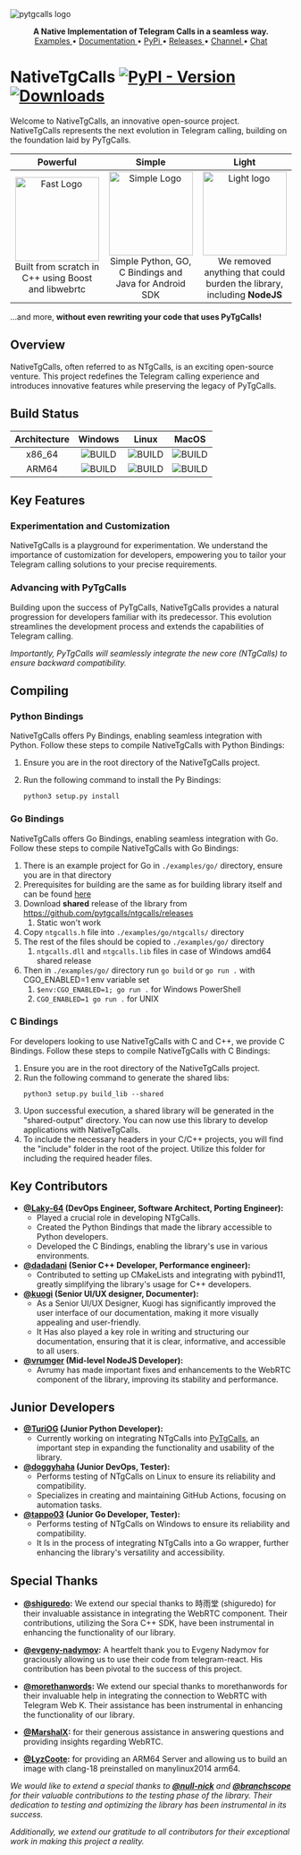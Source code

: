 <img src="https://raw.githubusercontent.com/pytgcalls/ntgcalls/master/.github/images/banner.png" alt="pytgcalls logo" />
<p align="center">
    <b>A Native Implementation of Telegram Calls in a seamless way.</b>
    <br>
    <a href="https://github.com/pytgcalls/ntgcalls/tree/master/examples">
        Examples
    </a>
    •
    <a href="https://pytgcalls.github.io/">
        Documentation
    </a>
    •
    <a href="https://pypi.org/project/ntgcalls/">
        PyPi
    </a>
    •
    <a href="https://github.com/pytgcalls/ntgcalls/releases">
        Releases
    </a>
    •
    <a href="https://t.me/pytgcallsnews">
        Channel
    </a>
    •
    <a href="https://t.me/pytgcallschat">
        Chat
    </a>
</p>

# NativeTgCalls [![PyPI - Version](https://img.shields.io/pypi/v/ntgcalls?logo=python&logoColor=%23959DA5&label=pypi&labelColor=%23282f37)](https://pypi.org/project/ntgcalls/) [![Downloads](https://img.shields.io/pepy/dt/ntgcalls?logoColor=%23959DA5&labelColor=%23282f37&color=%2328A745)](https://pepy.tech/project/ntgcalls)

Welcome to NativeTgCalls, an innovative open-source project. NativeTgCalls represents the next evolution in Telegram calling, building on the foundation laid by PyTgCalls.

|                                                                                     Powerful                                                                                      |                                                                                            Simple                                                                                            |                                                                                                   Light                                                                                                    |
|:---------------------------------------------------------------------------------------------------------------------------------------------------------------------------------:|:--------------------------------------------------------------------------------------------------------------------------------------------------------------------------------------------:|:----------------------------------------------------------------------------------------------------------------------------------------------------------------------------------------------------------:|
| <img src="https://raw.githubusercontent.com/pytgcalls/ntgcalls/master/.github/images/fast.gif" width=150 alt="Fast Logo"/><br>Built from scratch in C++ using Boost and libwebrtc | <img src="https://raw.githubusercontent.com/pytgcalls/ntgcalls/master/.github/images/simple.gif" width=150 alt="Simple Logo"/><br>Simple Python, GO, C Bindings and Java for Android SDK<br> | <img src="https://raw.githubusercontent.com/pytgcalls/ntgcalls/master/.github/images/light.gif" width=150 alt="Light logo"/><br>We removed anything that could burden the library, including <b>NodeJS</b> |

...and more, **without even rewriting your code that uses PyTgCalls!**

## Overview
NativeTgCalls, often referred to as NTgCalls, is an exciting open-source venture. This project redefines the 
Telegram calling experience and introduces innovative features while preserving the legacy of PyTgCalls.

## Build Status
| Architecture |                                                                   Windows                                                                   |                                                                Linux                                                                |                                                                  MacOS                                                                  |
|:------------:|:-------------------------------------------------------------------------------------------------------------------------------------------:|:-----------------------------------------------------------------------------------------------------------------------------------:|:---------------------------------------------------------------------------------------------------------------------------------------:|
|    x86_64    |   ![BUILD](https://img.shields.io/badge/build-passing-dark_green?logo=windows11&logoColor=%23959DA5&labelColor=%23282f37&color=%2328A745)   | ![BUILD](https://img.shields.io/badge/build-passing-dark_green?logo=linux&logoColor=%23959DA5&labelColor=%23282f37&color=%2328A745) | ![BUILD](https://img.shields.io/badge/build-unsupported-dark_green?logo=apple&logoColor=%23959DA5&labelColor=%23282f37&color=%23959DA5) |
|    ARM64     | ![BUILD](https://img.shields.io/badge/build-unsupported-dark_green?logo=windows11&logoColor=%23959DA5&labelColor=%23282f37&color=%23959DA5) | ![BUILD](https://img.shields.io/badge/build-passing-dark_green?logo=linux&logoColor=%23959DA5&labelColor=%23282f37&color=%2328A745) |   ![BUILD](https://img.shields.io/badge/build-passing-dark_green?logo=apple&logoColor=%23959DA5&labelColor=%23282f37&color=%2328A745)   |

## Key Features

### Experimentation and Customization
NativeTgCalls is a playground for experimentation. We understand the importance of customization for developers, 
empowering you to tailor your Telegram calling solutions to your precise requirements.

### Advancing with PyTgCalls
Building upon the success of PyTgCalls, NativeTgCalls provides a natural progression for developers familiar with its predecessor. 
This evolution streamlines the development process and extends the capabilities of Telegram calling.

<i>Importantly, PyTgCalls will seamlessly integrate the new core (NTgCalls) to ensure backward compatibility.</i>

## Compiling

### Python Bindings
NativeTgCalls offers Py Bindings, enabling seamless integration with Python. Follow these steps to compile NativeTgCalls with Python Bindings:
1. Ensure you are in the root directory of the NativeTgCalls project.
2. Run the following command to install the Py Bindings:

   ```shell
   python3 setup.py install
   ```
### Go Bindings
NativeTgCalls offers Go Bindings, enabling seamless integration with Go. Follow these steps to compile NativeTgCalls with Go Bindings:
1. There is an example project for Go in `./examples/go/` directory, ensure you are in that directory
2. Prerequisites for building are the same as for building library itself and can be found [here](https://pytgcalls.github.io/NTgCalls/Build%20Guide#Installing=Prerequisites)
3. Download **shared** release of the library from https://github.com/pytgcalls/ntgcalls/releases
    1. Static won't work
4. Copy `ntgcalls.h` file into `./examples/go/ntgcalls/` directory
5. The rest of the files should be copied to `./examples/go/` directory
    1. `ntgcalls.dll` and `ntgcalls.lib` files in case of Windows amd64 shared release
6. Then in `./examples/go/` directory run `go build` or `go run .` with CGO_ENABLED=1 env variable set
    1. `$env:CGO_ENABLED=1; go run .` for Windows PowerShell
    2. `CGO_ENABLED=1 go run .` for UNIX


### C Bindings
For developers looking to use NativeTgCalls with C and C++, we provide C Bindings. Follow these steps to compile NativeTgCalls with C Bindings:
1. Ensure you are in the root directory of the NativeTgCalls project.
2. Run the following command to generate the shared libs:
   ```shell
   python3 setup.py build_lib --shared
   ```
3. Upon successful execution, a shared library will be generated in the "shared-output" directory. 
   You can now use this library to develop applications with NativeTgCalls.
4. To include the necessary headers in your C/C++ projects, you will find the "include" folder in the root of the project. 
   Utilize this folder for including the required header files.

## Key Contributors
* <b><a href="https://github.com/Laky-64">@Laky-64</a> (DevOps Engineer, Software Architect, Porting Engineer):</b>
    * Played a crucial role in developing NTgCalls.
    * Created the Python Bindings that made the library accessible to Python developers.
    * Developed the C Bindings, enabling the library's use in various environments.
* <b><a href="https://github.com/dadadani">@dadadani</a> (Senior C++ Developer, Performance engineer):</b>
    * Contributed to setting up CMakeLists and integrating with pybind11,
      greatly simplifying the library's usage for C++ developers.
* <b><a href="https://github.com/kuogi">@kuogi</a> (Senior UI/UX designer, Documenter):</b>
    * As a Senior UI/UX Designer, Kuogi has significantly improved the user interface of our documentation, 
      making it more visually appealing and user-friendly.
    * It Has also played a key role in writing and structuring our documentation, ensuring that it is clear,
      informative, and accessible to all users.
* <b><a href="https://github.com/vrumger">@vrumger</a> (Mid-level NodeJS Developer):</b>
    * Avrumy has made important fixes and enhancements to the WebRTC component of the library, 
      improving its stability and performance.

## Junior Developers
* <b><a href="https://github.com/TuriOG">@TuriOG</a> (Junior Python Developer):</b>
    * Currently working on integrating NTgCalls into <a href="//github.com/pytgcalls/pytgcalls">PyTgCalls</a>, an important step
      in expanding the functionality and usability of the library.
* <b><a href="https://github.com/doggyhaha">@doggyhaha</a> (Junior DevOps, Tester):</b>
    * Performs testing of NTgCalls on Linux to ensure its reliability and compatibility.
    * Specializes in creating and maintaining GitHub Actions, focusing on automation tasks.
* <b><a href="https://github.com/tappo03">@tappo03</a> (Junior Go Developer, Tester):</b>
    * Performs testing of NTgCalls on Windows to ensure its reliability and compatibility.
    * It Is in the process of integrating NTgCalls into a Go wrapper, further enhancing the library's
      versatility and accessibility.

## Special Thanks
* <b><a href="https://github.com/shiguredo">@shiguredo</a>:</b>
  We extend our special thanks to 時雨堂 (shiguredo) for their invaluable assistance in integrating the WebRTC component. Their contributions,
  utilizing the Sora C++ SDK, have been instrumental in enhancing the functionality of our library.

* <b><a href="https://github.com/evgeny-nadymov">@evgeny-nadymov</a>:</b>
  A heartfelt thank you to Evgeny Nadymov for graciously allowing us to use their code from telegram-react.
  His contribution has been pivotal to the success of this project.

* <b><a href="https://github.com/morethanwords">@morethanwords</a>:</b>
  We extend our special thanks to morethanwords for their invaluable help in integrating the connection to WebRTC with Telegram Web K. 
  Their assistance has been instrumental in enhancing the functionality of our library.

* <b><a href="https://github.com/MarshalX">@MarshalX</a>:</b> for their generous assistance in answering questions and providing insights regarding WebRTC.

* <b><a href="https://github.com/LyzCoote">@LyzCoote</a>:</b> for providing an ARM64 Server and allowing us to build an image with clang-18 preinstalled on manylinux2014 arm64.

_We would like to extend a special thanks to <b><a href='https://github.com/null-nick'>@null-nick</a></b>
and <b><a href='https://github.com/branchscope'>@branchscope</a></b> for their valuable contributions to the testing phase of the library.
Their dedication to testing and optimizing the library has been instrumental in its success._

_Additionally, we extend our gratitude to all contributors for their exceptional work in making this project a reality._
